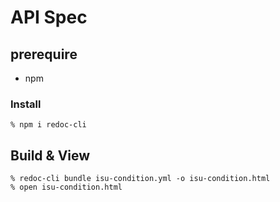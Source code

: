 # API Spec

## prerequire

- npm

### Install

```
% npm i redoc-cli
```

## Build & View

```
% redoc-cli bundle isu-condition.yml -o isu-condition.html
% open isu-condition.html
```